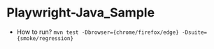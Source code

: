 # Playwright-Java_Sample
- How to run?
  ```mvn test -Dbrowser={chrome/firefox/edge} -Dsuite={smoke/regression}```
